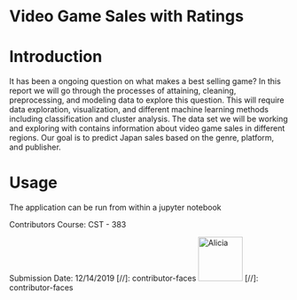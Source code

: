 # Video Game Sales with Ratings

# Introduction
It has been a ongoing question on what makes a best selling game? In this report we will go through the 
processes of attaining, cleaning, preprocessing, and modeling data to explore this question. This will require 
data exploration, visualization, and different machine learning methods including classification and cluster analysis. 
The data set we will be working and exploring with contains information about video game sales in different regions. Our goal 
is to predict Japan sales based on the genre, platform, and publisher.

# Usage
The application can be run from within a jupyter notebook

Contributors
Course: CST - 383

Submission Date: 12/14/2019
[//]: contributor-faces
<a href="https://github.com/alicias455"><img src="https://avatars0.githubusercontent.com/u/54601838?s=400&v=4" title="Alicia" width="80" height="80"></a>
[//]: contributor-faces

